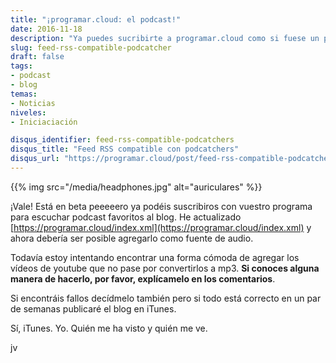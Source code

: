 ```yaml
---
title: "¡programar.cloud: el podcast!"
date: 2016-11-18
description: "Ya puedes sucribirte a programar.cloud como si fuese un podcast"
slug: feed-rss-compatible-podcatcher
draft: false
tags:
- podcast
- blog
temas:
- Noticias
niveles:
- Iniciaciación

disqus_identifier: feed-rss-compatible-podcatchers
disqus_title: "Feed RSS compatible con podcatchers"
disqus_url: "https://programar.cloud/post/feed-rss-compatible-podcatchers"
--- 
```


{{% img src="/media/headphones.jpg" alt="auriculares" %}}

¡Vale! Está en beta peeeeero ya podéis suscribiros con vuestro programa para escuchar podcast favoritos al blog. He actualizado [https://programar.cloud/index.xml](https://programar.cloud/index.xml) y ahora debería ser posible agregarlo como fuente de audio. 

Todavía estoy intentando encontrar una forma cómoda de agregar los vídeos de youtube que no pase por convertirlos a mp3. **Si conoces alguna manera de hacerlo, por favor, explícamelo en los comentarios**.

Si encontráis fallos decídmelo también pero si todo está correcto en un par de semanas publicaré el blog en iTunes. 

Sí, iTunes. Yo. Quién me ha visto y quién me ve.<!--more-->

jv